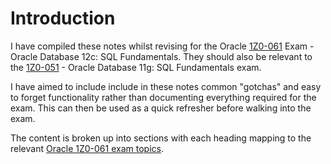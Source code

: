 # Introduction

I have compiled these notes whilst revising for the Oracle [1Z0-061](https://education.oracle.com/pls/web_prod-plq-dad/db_pages.getpage?page_id=5001&get_params=p_exam_id:1Z0-061) Exam - Oracle Database 12c: SQL Fundamentals. They should also be relevant to the [1Z0-051](https://education.oracle.com/pls/web_prod-plq-dad/db_pages.getpage?page_id=5001&get_params=p_exam_id:1Z0-051) - Oracle Database 11g: SQL Fundamentals exam.

I have aimed to include include in these notes common "gotchas" and easy to forget functionality rather than documenting everything required for the exam. This can then be used as a quick refresher before walking into the exam.

The content is broken up into sections with each heading mapping to the relevant [Oracle 1Z0-061 exam topics](https://education.oracle.com/pls/web_prod-plq-dad/db_pages.getpage?page_id=5001&get_params=p_exam_id:1Z0-061).
